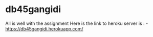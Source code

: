 # db45gangidi

All is well with the assignment
Here is the link to heroku server is : -<https://db45gangidi.herokuapp.com/>
